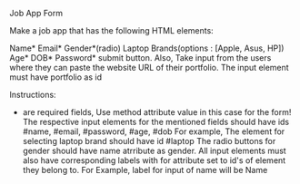 Job App Form

Make a job app that has the following HTML elements:

Name*
Email*
Gender*(radio)
Laptop Brands(options : [Apple, Asus, HP])
Age*
DOB*
Password*
submit button.
Also, Take input from the users where they can paste the website URL of their portfolio. The input element must have portfolio as id

Instructions:

* are required fields,
Use method attribute value in this case for the form!
The respective input elements for the mentioned fields should have ids #name, #email, #password, #age, #dob
For example, The element for selecting laptop brand should have id #laptop
The radio buttons for gender should have name atrribute as gender.
All input elements must also have corresponding labels with for attribute set to id's of element they belong to.
For Example, label for input of name will be <label for="name"> Name</label>